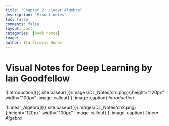 ```yaml
---
title: "Chapter 2: Linear Algebra"
description: "Visual notes"
toc: false
comments: false
layout: post
categories: [book notes]
image: 
author: Ita Ćirović Donev
---
```


# Visual Notes for Deep Learning by Ian Goodfellow

![Introduction]({{ site.baseurl }}/images/DL_Notes/ch1.png){:height="120px" width="100px" .image-callout}
{:.image-caption}
*Introduction*

![Linear_Algebra]({{ site.baseurl }}/images/DL_Notes/ch2.png){:height="120px" width="100px" .image-callout}
{:.image-caption}
*Linear Algebra*
